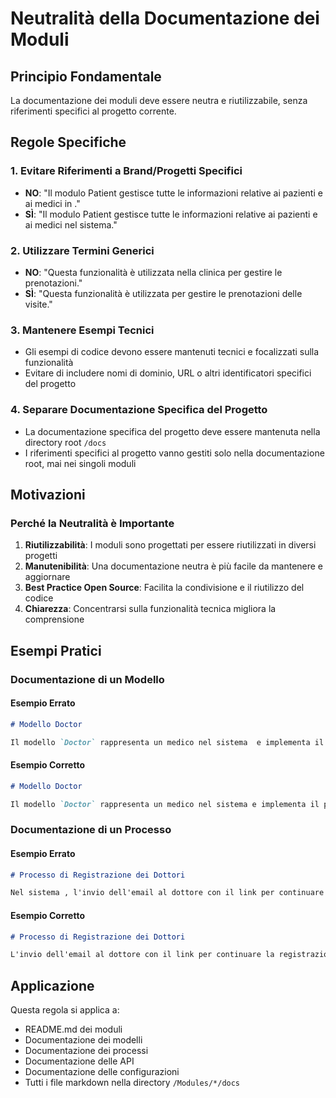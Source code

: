 # Neutralità della Documentazione dei Moduli

## Principio Fondamentale

La documentazione dei moduli deve essere neutra e riutilizzabile, senza riferimenti specifici al progetto corrente.

## Regole Specifiche

### 1. Evitare Riferimenti a Brand/Progetti Specifici

- **NO**: "Il modulo Patient gestisce tutte le informazioni relative ai pazienti e ai medici in ."
- **SÌ**: "Il modulo Patient gestisce tutte le informazioni relative ai pazienti e ai medici nel sistema."

### 2. Utilizzare Termini Generici

- **NO**: "Questa funzionalità è utilizzata nella clinica  per gestire le prenotazioni."
- **SÌ**: "Questa funzionalità è utilizzata per gestire le prenotazioni delle visite."

### 3. Mantenere Esempi Tecnici

- Gli esempi di codice devono essere mantenuti tecnici e focalizzati sulla funzionalità
- Evitare di includere nomi di dominio, URL o altri identificatori specifici del progetto

### 4. Separare Documentazione Specifica del Progetto

- La documentazione specifica del progetto deve essere mantenuta nella directory root `/docs`
- I riferimenti specifici al progetto vanno gestiti solo nella documentazione root, mai nei singoli moduli

## Motivazioni

### Perché la Neutralità è Importante

1. **Riutilizzabilità**: I moduli sono progettati per essere riutilizzati in diversi progetti
2. **Manutenibilità**: Una documentazione neutra è più facile da mantenere e aggiornare
3. **Best Practice Open Source**: Facilita la condivisione e il riutilizzo del codice
4. **Chiarezza**: Concentrarsi sulla funzionalità tecnica migliora la comprensione

## Esempi Pratici

### Documentazione di un Modello

#### Esempio Errato
```markdown
# Modello Doctor

Il modello `Doctor` rappresenta un medico nel sistema  e implementa il pattern Single Table Inheritance (STI).
```

#### Esempio Corretto
```markdown
# Modello Doctor

Il modello `Doctor` rappresenta un medico nel sistema e implementa il pattern Single Table Inheritance (STI).
```

### Documentazione di un Processo

#### Esempio Errato
```markdown
# Processo di Registrazione dei Dottori

Nel sistema , l'invio dell'email al dottore con il link per continuare la registrazione è un passaggio cruciale.
```

#### Esempio Corretto
```markdown
# Processo di Registrazione dei Dottori

L'invio dell'email al dottore con il link per continuare la registrazione è un passaggio cruciale nel processo.
```

## Applicazione

Questa regola si applica a:

- README.md dei moduli
- Documentazione dei modelli
- Documentazione dei processi
- Documentazione delle API
- Documentazione delle configurazioni
- Tutti i file markdown nella directory `/Modules/*/docs`
